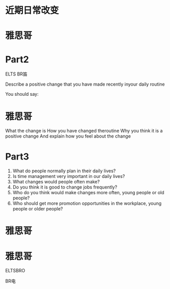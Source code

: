 # 近期日常改变  

# 雅思哥  

# Part2  

ELTS BR笛  

Describe a positive change that you have made recently inyour daily routine  

You should say:  

# 雅思哥  

What the change is How you have changed theroutine Why you think it is a positive change And explain how you feel about the change  

# Part3  

1. What do people normally plan in their daily lives?   
2. Is time management very important in our daily lives?   
3. What changes would people often make?   
4. Do you think it is good to change jobs frequently?   
5. Who do you think would make changes more often, young people or old people?   
6. Who should get more promotion opportunities in the workplace, young people or older people?  

# 雅思哥  

# 雅思哥  

ELTSBRO  

BR电  